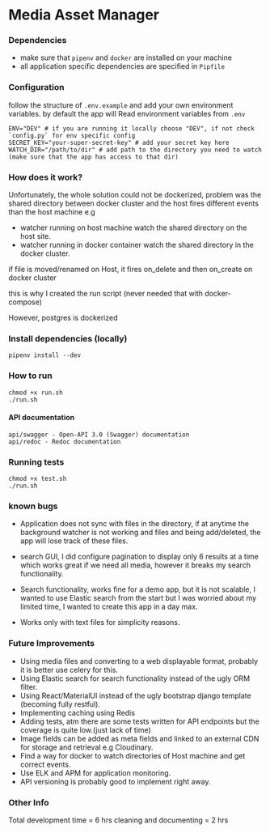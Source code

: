 
# Media Asset Manager

### Dependencies

* make sure that `pipenv` and `docker` are installed on your machine
* all application specific dependencies are specified in `Pipfile`

### Configuration
follow the structure of `.env.example` and add your own environment variables.
by default the app will Read environment variables from `.env`
```
ENV="DEV" # if you are running it locally choose "DEV", if not check `config.py` for env specific config
SECRET_KEY="your-super-secret-key" # add your secret key here
WATCH_DIR="/path/to/dir" # add path to the directory you need to watch (make sure that the app has access to that dir)
```

### How does it work?

Unfortunately, the whole solution could not be dockerized,
problem was the shared directory between docker cluster and the host fires different events than
the host machine
e.g
* watcher running on host machine watch the shared directory on the host site.
* watcher running in docker container watch the shared directory in the docker cluster.

if file is moved/renamed on Host, it fires on_delete and then on_create on docker cluster

this is why I created the run script (never needed that with docker-compose)

However, postgres is dockerized

### Install dependencies (locally)

```
pipenv install --dev
```

### How to run
```
chmod +x run.sh
./run.sh
```

#### API documentation
    api/swagger - Open-API 3.0 (Swagger) documentation
    api/redoc - Redoc documentation


### Running tests
```
chmod +x test.sh
./run.sh
```

### known bugs
* Application does not sync with files in the directory, if at anytime the background watcher is not working and files and being add/deleted, the app will lose track of these files.

* search GUI, I did configure pagination to display only 6 results at a time which works great if we need all media, however it breaks my search functionality.

* Search functionality, works fine for a demo app, but it is not scalable, I wanted to use Elastic search from the start but I was worried about my limited time, I wanted to create this app in a day max.

* Works only with text files for simplicity reasons.

### Future Improvements

* Using media files and converting to a web displayable format, probably it is better use celery for this.
* Using Elastic search for search functionality instead of the ugly ORM filter.
* Using React/MaterialUI instead of the ugly bootstrap django template (becoming fully restful).
* Implementing caching using Redis
* Adding tests, atm there are some tests written for API endpoints but the coverage is quite low.(just lack of time)
* Image fields can be added as meta fields and linked to an external CDN for storage and retrieval e.g Cloudinary.
* Find a way for docker to watch directories of Host machine and get correct events.
* Use ELK and APM for application monitoring.
* API versioning is probably good to implement right away.

### Other Info

Total development time = 6 hrs
cleaning and documenting = 2 hrs